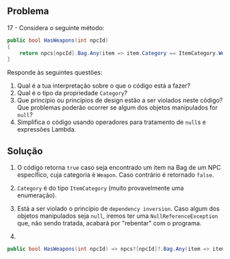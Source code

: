 ## Problema

17 - Considera o seguinte método:

```cs
public bool HasWeapons(int npcId)
{
    return npcs[npcId].Bag.Any(item => item.Category == ItemCategory.Weapon);
}
```

Responde às seguintes questões:

1.  Qual é a tua interpretação sobre o que o código está a fazer?
2.  Qual é o tipo da propriedade `Category`?
3.  Que princípio ou princípios de design estão a ser violados neste código?
    Que problemas poderão ocorrer se algum dos objetos manipulados for `null`?
4.  Simplifica o código usando operadores para tratamento de `null`s e
    expressões Lambda.
	
## Solução

1. O código retorna `true` caso seja encontrado um item na Bag de um NPC específico, 
cuja categoria é `Weapon`. Caso contrário é retornado `false`.

2. `Category` é do tipo `ItemCategory` (muito provavelmente uma enumeração).

3. Está a ser violado o princípio de `dependency inversion`.
Caso algum dos objetos manipulados seja `null`, iremos ter uma `NullReferenceException` que,
não sendo tratada, acabará por "rebentar" com o programa.

4.
```cs
public bool HasWeapons(int npcId) => npcs?[npcId]?.Bag.Any(item => item.Category == ItemCategory.Weapon) ?? false;
```
	
	